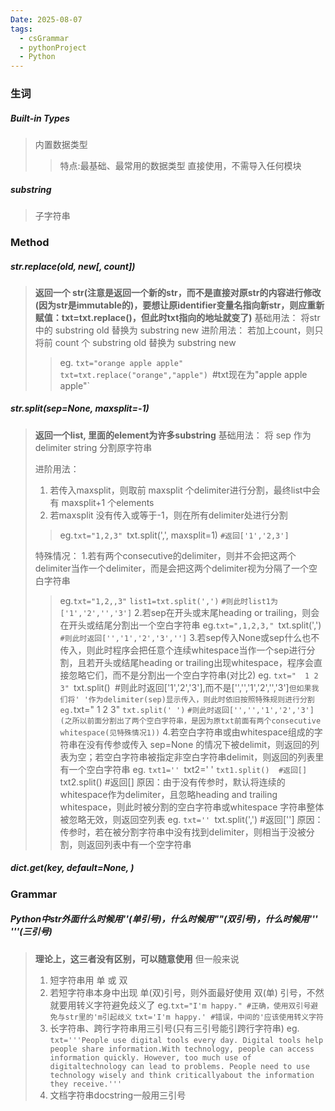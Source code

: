```yaml
---
Date: 2025-08-07
tags:
  - csGrammar
  - pythonProject
  - Python
---
```

### 生词

##### Built-in Types
>内置数据类型
>>特点:最基础、最常用的数据类型
>>直接使用，不需导入任何模块

##### substring
>子字符串



### Method

##### str.replace(old, new[, count])
>**返回一个 str(注意是返回一个新的str，而不是直接对原str的内容进行修改(因为str是immutable的)，要想让原identifier变量名指向新str，则应重新赋值：txt=txt.replace()，但此时txt指向的地址就变了)**
>基础用法：
>将str中的 substring old 替换为 substring new
>进阶用法：
>若加上count，则只将前 count 个 substring old 替换为 substring new
>>eg. `txt="orange apple apple"`
>>`txt=txt.replace("orange","apple")
>>`#txt现在为"apple apple apple"`

##### str.split(sep=None, maxsplit=-1)
>**返回一个list, 里面的element为许多substring**
>基础用法：
>将 sep 作为delimiter string 分割原字符串
>
>进阶用法：
>1. 若传入maxsplit，则取前 maxsplit 个delimiter进行分割，最终list中会有 maxsplit+1 个elements
>2. 若maxsplit 没有传入或等于-1，则在所有delimiter处进行分割
>> eg.`txt="1,2,3"
>> `txt.split(',', maxsplit=1)
>> `#返回['1','2,3']`
>
>特殊情况：
>1.若有两个consecutive的delimiter，则并不会把这两个delimiter当作一个delimiter，而是会把这两个delimiter视为分隔了一个空白字符串
>>eg.`txt="1,2,,3"`
>>`list1=txt.split(',')`
>>`#则此时list1为['1','2','','3']`
> 2.若sep在开头或末尾heading or trailing，则会在开头或结尾分割出一个空白字符串
>> eg.`txt=",1,2,3,"
>> `txt.split(',')
>> `#则此时返回['','1','2','3','']`
> 3.若sep传入None或sep什么也不传入，则此时程序会把任意个连续whitespace当作一个sep进行分割，且若开头或结尾heading or  trailing出现whitespace，程序会直接忽略它们，而不是分割出一个空白字符串(对比2)
>>eg. `txt="  1 2  3"
>>`txt.split()`
>>`#则此时返回['1','2','3'],而不是['','','1','2','','3']`
>但如果我们将' '作为delimiter(sep)显示传入，则此时依旧按照特殊规则进行分割
>>eg. `txt="  1 2 3"
>>`txt.split(' ')`
>>`#则此时返回['','','1','2','3'](之所以前面分割出了两个空白字符串，是因为原txt前面有两个consecutive whitespace(见特殊情况1))`
> 4.若空白字符串或由whitespace组成的字符串在没有传参或传入 sep=None 的情况下被delimit，则返回的列表为空；若空白字符串被指定非空白字符串delimit，则返回的列表里有一个空白字符串
>> eg. `txt1=''
>> `txt2='  '
>> `txt1.split()  #返回[]
>> `txt2.split()  #返回[]
> 原因：由于没有传参时，默认将连续的whitespace作为delimiter，且忽略heading and trailing whitespace，则此时被分割的空白字符串或whitespace 字符串整体被忽略无效，则返回空列表
>> eg. `txt=''
>> `txt.split(',')   #返回['']
> 原因：传参时，若在被分割字符串中没有找到delimiter，则相当于没被分割，则返回列表中有一个空字符串


##### dict.get(key, default=None, \)

### Grammar
##### Python中str外面什么时候用''(单引号)，什么时候用""(双引号)，什么时候用''' '''(三引号)
>**理论上，这三者没有区别，可以随意使用**
>但一般来说
>1. 短字符串用 单 或 双
>2. 若短字符串本身中出现 单(双)引号，则外面最好使用 双(单) 引号，不然就要用转义字符避免歧义了
>eg.`txt="I'm happy." #正确，使用双引号避免与str里的'm引起歧义`
>`txt='I'm happy.' #错误，中间的'应该使用转义字符`
>3. 长字符串、跨行字符串用三引号(只有三引号能引跨行字符串)
>eg. `txt='''People use digital tools every day. Digital tools help people share information.With technology, people can access information quickly. However, too much use of digitaltechnology can lead to problems. People need to use technology wisely and think criticallyabout the information they receive.'''`
>4. 文档字符串docstring一般用三引号


